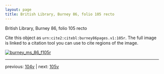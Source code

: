 ```yaml
---
layout: page
title: British Library, Burney 86, folio 105 recto
---
```


British Library, Burney 86, folio 105 recto

Cite this object as `urn:cite2:citebl:burney86pages.v1:105r`.  The full image is linked to a citation tool you can use to cite regions of the image.

[![burney_ms_86_f105r](http://www.homermultitext.org/iipsrv?IIIF=/project/homer/pyramidal/deepzoom/citebl/burney86imgs/v1/burney_ms_86_f105r.tif/full/800,/0/default.jpg)](http://www.homermultitext.org/ict2/?urn=urn:cite2:citebl:burney86imgs.v1:burney_ms_86_f105r) 

---

previous:  [104v](../104v/) | next: [105v](../105v/)